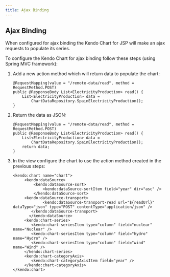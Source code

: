 ```yaml
---
title: Ajax Binding
---
```


## Ajax Binding

When configured for ajax binding the Kendo Chart for JSP will make an ajax requests to populate its series.

To configure the Kendo Chart for ajax binding follow these steps (using Spring MVC framework):

1.  Add a new action method which will return data to populate the chart:

	    @RequestMapping(value = "/remote-data/read", method = RequestMethod.POST)
	    public @ResponseBody List<ElectricityProduction> read() {
			List<ElectricityProduction> data =
				ChartDataRepository.SpainElectricityProduction();
	    }

2.  Return the data as JSON:

	    @RequestMapping(value = "/remote-data/read", method = RequestMethod.POST)
	    public @ResponseBody List<ElectricityProduction> read() {
			List<ElectricityProduction> data =
				ChartDataRepository.SpainElectricityProduction();
			return data;
	    }

3.  In the view configure the chart to use the action method created in the previous steps:

		<kendo:chart name="chart">
			 <kendo:dataSource>
			 	 <kendo:dataSource-sort>
			 	 	 <kendo:dataSource-sortItem field="year" dir="asc" />
			 	 </kendo:dataSource-sort>
		 	 <kendo:dataSource-transport>
		    		 <kendo:dataSource-transport-read url="${readUrl}" dataType="json" type="POST" contentType="application/json" />
		        </kendo:dataSource-transport>
		       </kendo:dataSource>
			 <kendo:chart-series>
			 	<kendo:chart-seriesItem type="column" field="nuclear" name="Nuclear" />
			 	<kendo:chart-seriesItem type="column" field="hydro" name="Hydro" />
			 	<kendo:chart-seriesItem type="column" field="wind" name="Wind" />
			 </kendo:chart-series>
			 <kendo:chart-categoryAxis>
		 	 	<kendo:chart-categoryAxisItem field="year" />
		 	 </kendo:chart-categoryAxis>
		</kendo:chart>
